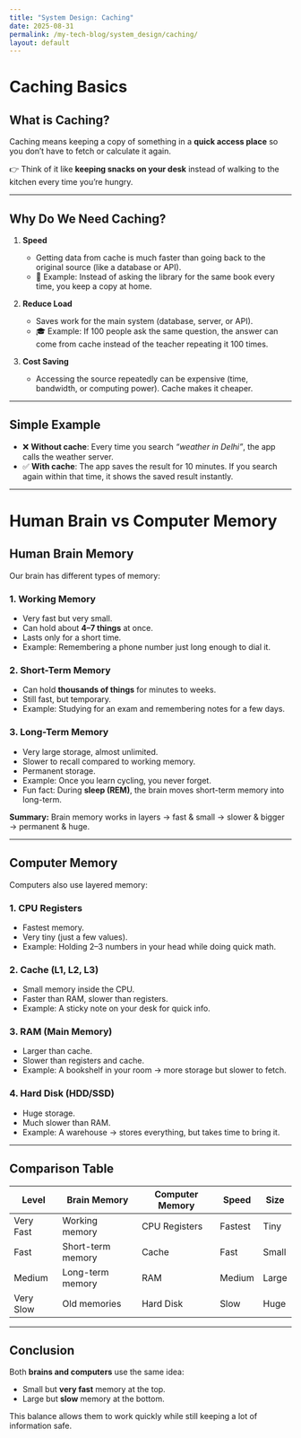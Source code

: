 ```yaml
---
title: "System Design: Caching"
date: 2025-08-31
permalink: /my-tech-blog/system_design/caching/
layout: default
---
```


# Caching Basics

## What is Caching?

Caching means keeping a copy of something in a **quick access place** so you don’t have to fetch or calculate it again.

👉 Think of it like **keeping snacks on your desk** instead of walking to the kitchen every time you’re hungry.

---

## Why Do We Need Caching?

1. **Speed**  
   - Getting data from cache is much faster than going back to the original source (like a database or API).  
   - 📖 Example: Instead of asking the library for the same book every time, you keep a copy at home.  

2. **Reduce Load**  
   - Saves work for the main system (database, server, or API).  
   - 🎓 Example: If 100 people ask the same question, the answer can come from cache instead of the teacher repeating it 100 times.  

3. **Cost Saving**  
   - Accessing the source repeatedly can be expensive (time, bandwidth, or computing power). Cache makes it cheaper.  

---

## Simple Example

- ❌ **Without cache**: Every time you search *“weather in Delhi”*, the app calls the weather server.  
- ✅ **With cache**: The app saves the result for 10 minutes. If you search again within that time, it shows the saved result instantly.  

---

# Human Brain vs Computer Memory

## Human Brain Memory

Our brain has different types of memory:

### 1. Working Memory

- Very fast but very small.  
- Can hold about **4–7 things** at once.  
- Lasts only for a short time.  
- Example: Remembering a phone number just long enough to dial it.

### 2. Short-Term Memory

- Can hold **thousands of things** for minutes to weeks.  
- Still fast, but temporary.  
- Example: Studying for an exam and remembering notes for a few days.

### 3. Long-Term Memory

- Very large storage, almost unlimited.  
- Slower to recall compared to working memory.  
- Permanent storage.  
- Example: Once you learn cycling, you never forget.  
- Fun fact: During **sleep (REM)**, the brain moves short-term memory into long-term.

**Summary:** Brain memory works in layers → fast & small → slower & bigger → permanent & huge.

---

## Computer Memory

Computers also use layered memory:

### 1. CPU Registers

- Fastest memory.  
- Very tiny (just a few values).  
- Example: Holding 2–3 numbers in your head while doing quick math.

### 2. Cache (L1, L2, L3)

- Small memory inside the CPU.  
- Faster than RAM, slower than registers.  
- Example: A sticky note on your desk for quick info.

### 3. RAM (Main Memory)

- Larger than cache.  
- Slower than registers and cache.  
- Example: A bookshelf in your room → more storage but slower to fetch.

### 4. Hard Disk (HDD/SSD)

- Huge storage.  
- Much slower than RAM.  
- Example: A warehouse → stores everything, but takes time to bring it.

---

## Comparison Table

| Level       | Brain Memory       | Computer Memory | Speed   | Size   |
|-------------|-------------------|----------------|---------|--------|
| Very Fast   | Working memory     | CPU Registers  | Fastest | Tiny   |
| Fast        | Short-term memory | Cache          | Fast    | Small  |
| Medium      | Long-term memory  | RAM            | Medium  | Large  |
| Very Slow   | Old memories      | Hard Disk      | Slow    | Huge   |

---

## Conclusion

Both **brains and computers** use the same idea:  

- Small but **very fast** memory at the top.  
- Large but **slow** memory at the bottom.  

This balance allows them to work quickly while still keeping a lot of information safe.
